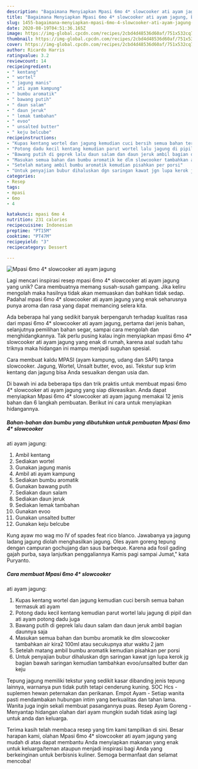 ```yaml
---
description: "Bagaimana Menyiapkan Mpasi 6mo 4* slowcooker ati ayam jagung, Enak Banget"
title: "Bagaimana Menyiapkan Mpasi 6mo 4* slowcooker ati ayam jagung, Enak Banget"
slug: 1455-bagaimana-menyiapkan-mpasi-6mo-4-slowcooker-ati-ayam-jagung-enak-banget
date: 2020-08-19T04:51:36.165Z
image: https://img-global.cpcdn.com/recipes/2cbd4d48536d60af/751x532cq70/mpasi-6mo-4-slowcooker-ati-ayam-jagung-foto-resep-utama.jpg
thumbnail: https://img-global.cpcdn.com/recipes/2cbd4d48536d60af/751x532cq70/mpasi-6mo-4-slowcooker-ati-ayam-jagung-foto-resep-utama.jpg
cover: https://img-global.cpcdn.com/recipes/2cbd4d48536d60af/751x532cq70/mpasi-6mo-4-slowcooker-ati-ayam-jagung-foto-resep-utama.jpg
author: Ricardo Harris
ratingvalue: 3.2
reviewcount: 14
recipeingredient:
- " kentang"
- " wortel"
- " jagung manis"
- " ati ayam kampung"
- " bumbu aromatik"
- " bawang putih"
- " daun salam"
- " daun jeruk"
- " lemak tambahan"
- " evoo"
- " unsalted butter"
- " keju belcube"
recipeinstructions:
- "Kupas kentang wortel dan jagung kemudian cuci bersih semua bahan termasuk ati ayam"
- "Potong dadu kecil kentang kemudian parut wortel lalu jagung di pipil dan ati ayam potong dadu juga"
- "Bawang putih di geprek lalu daun salam dan daun jeruk ambil bagian daunnya saja"
- "Masukan semua bahan dan bumbu aromatik ke dlm slowcooker tambahkan air kira2 100ml atau secukupnya atur waktu 2 jam"
- "Setelah matang ambil bumbu aromatik kemudian pisahkan per porsi"
- "Untuk penyajian bubur dihaluskan dgn saringan kawat jgn lupa kerok jg bagian bawah saringan kemudian tambahkan evoo/unsalted butter dan keju"
categories:
- Resep
tags:
- mpasi
- 6mo
- 4

katakunci: mpasi 6mo 4 
nutrition: 231 calories
recipecuisine: Indonesian
preptime: "PT15M"
cooktime: "PT47M"
recipeyield: "3"
recipecategory: Dessert

---
```



![Mpasi 6mo 4* slowcooker
ati ayam jagung](https://img-global.cpcdn.com/recipes/2cbd4d48536d60af/751x532cq70/mpasi-6mo-4-slowcooker-ati-ayam-jagung-foto-resep-utama.jpg)

Lagi mencari inspirasi resep mpasi 6mo 4* slowcooker
ati ayam jagung yang unik? Cara membuatnya memang susah-susah gampang. Jika keliru mengolah maka hasilnya tidak akan memuaskan dan bahkan tidak sedap. Padahal mpasi 6mo 4* slowcooker
ati ayam jagung yang enak seharusnya punya aroma dan rasa yang dapat memancing selera kita.

Ada beberapa hal yang sedikit banyak berpengaruh terhadap kualitas rasa dari mpasi 6mo 4* slowcooker
ati ayam jagung, pertama dari jenis bahan, selanjutnya pemilihan bahan segar, sampai cara mengolah dan menghidangkannya. Tak perlu pusing kalau ingin menyiapkan mpasi 6mo 4* slowcooker
ati ayam jagung yang enak di rumah, karena asal sudah tahu triknya maka hidangan ini mampu menjadi suguhan spesial.

Cara membuat kaldu MPASI (ayam kampung, udang dan SAPI) tanpa slowcooker. Jagung, Wortel, Unsalt butter, evoo, asi. Tekstur sup krim kentang dan jagung bisa Anda sesuaikan dengan usia dan.


Di bawah ini ada beberapa tips dan trik praktis untuk membuat mpasi 6mo 4* slowcooker
ati ayam jagung yang siap dikreasikan. Anda dapat menyiapkan Mpasi 6mo 4* slowcooker
ati ayam jagung memakai 12 jenis bahan dan 6 langkah pembuatan. Berikut ini cara untuk menyiapkan hidangannya.

<!--inarticleads1-->

##### Bahan-bahan dan bumbu yang dibutuhkan untuk pembuatan Mpasi 6mo 4* slowcooker
ati ayam jagung:

1. Ambil  kentang
1. Sediakan  wortel
1. Gunakan  jagung manis
1. Ambil  ati ayam kampung
1. Sediakan  bumbu aromatik
1. Gunakan  bawang putih
1. Sediakan  daun salam
1. Sediakan  daun jeruk
1. Sediakan  lemak tambahan
1. Gunakan  evoo
1. Gunakan  unsalted butter
1. Gunakan  keju belcube


Kung ayaw mo wag mo IV of spades feat rico blanco. Jawabanya ya jagung ladang jagung diolah menghasilkan jagung. Oles ayam goreng tepung dengan campuran gochujang dan saus barbeque. Karena ada fosil gading gajah purba, saya lanjutkan penggaliannya Kamis pagi sampai Jumat,&#34; kata Puryanto. 

<!--inarticleads2-->

##### Cara membuat Mpasi 6mo 4* slowcooker
ati ayam jagung:

1. Kupas kentang wortel dan jagung kemudian cuci bersih semua bahan termasuk ati ayam
1. Potong dadu kecil kentang kemudian parut wortel lalu jagung di pipil dan ati ayam potong dadu juga
1. Bawang putih di geprek lalu daun salam dan daun jeruk ambil bagian daunnya saja
1. Masukan semua bahan dan bumbu aromatik ke dlm slowcooker tambahkan air kira2 100ml atau secukupnya atur waktu 2 jam
1. Setelah matang ambil bumbu aromatik kemudian pisahkan per porsi
1. Untuk penyajian bubur dihaluskan dgn saringan kawat jgn lupa kerok jg bagian bawah saringan kemudian tambahkan evoo/unsalted butter dan keju


Tepung jagung memiliki tekstur yang sedikit kasar dibanding jenis tepung lainnya, warnanya pun tidak putih tetapi cenderung kuning. SOC Hcs - suplemen hewan peternakan dan perikanan. Empot Ayam - Setiap wanita pasti mendambakan hubungan intim yang berkualitas dan tahan lama. Wanita juga ingin sekali membuat pasangannya puas. Resep Ayam Goreng - Menyantap hidangan olahan dari ayam mungkin sudah tidak asing lagi untuk anda dan keluarga. 

Terima kasih telah membaca resep yang tim kami tampilkan di sini. Besar harapan kami, olahan Mpasi 6mo 4* slowcooker
ati ayam jagung yang mudah di atas dapat membantu Anda menyiapkan makanan yang enak untuk keluarga/teman ataupun menjadi inspirasi bagi Anda yang berkeinginan untuk berbisnis kuliner. Semoga bermanfaat dan selamat mencoba!
